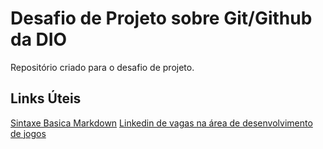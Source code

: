 # Desafio de Projeto sobre Git/Github da DIO
Repositório criado para o desafio de projeto.

## Links Úteis
[Sintaxe Basica Markdown](https://www.markdownguide.org/basic-syntax/)
[Linkedin de vagas na área de desenvolvimento de jogos](https://www.linkedin.com/company/thegamerinsidebrasil/)
